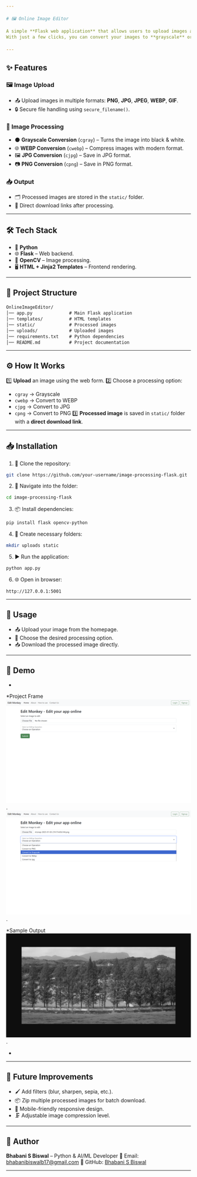 ```yaml
---

# 🖼️ Online Image Editor

A simple **Flask web application** that allows users to upload images and perform basic processing using **OpenCV**.
With just a few clicks, you can convert your images to **grayscale** or change their format to **PNG**, **JPG**, or **WEBP** — all handled securely.

---
```


## ✨ Features

### 🖼 Image Upload

* 📤 Upload images in multiple formats: **PNG**, **JPG**, **JPEG**, **WEBP**, **GIF**.
* 🔒 Secure file handling using `secure_filename()`.

### 🎨 Image Processing

* ⚫ **Grayscale Conversion** (`cgray`) – Turns the image into black & white.
* 🌐 **WEBP Conversion** (`cwebp`) – Compress images with modern format.
* 🖼 **JPG Conversion** (`cjpg`) – Save in JPG format.
* 📷 **PNG Conversion** (`cpng`) – Save in PNG format.

### 📥 Output

* 🗂 Processed images are stored in the `static/` folder.
* 🔗 Direct download links after processing.

---

## 🛠 Tech Stack

* 🐍 **Python**
* 🌐 **Flask** – Web backend.
* 🎥 **OpenCV** – Image processing.
* 🖥 **HTML + Jinja2 Templates** – Frontend rendering.

---

## 📂 Project Structure

```
OnlineImageEditor/
│── app.py              # Main Flask application
│── templates/          # HTML templates
│── static/             # Processed images
│── uploads/            # Uploaded images
│── requirements.txt    # Python dependencies
│── README.md           # Project documentation
```

---

## ⚙ How It Works

1️⃣ **Upload** an image using the web form.
2️⃣ Choose a processing option:

* `cgray` → Grayscale
* `cwebp` → Convert to WEBP
* `cjpg` → Convert to JPG
* `cpng` → Convert to PNG
  3️⃣ **Processed image** is saved in `static/` folder with a **direct download link**.

---

## 📥 Installation

1. 📂 Clone the repository:

```bash
git clone https://github.com/your-username/image-processing-flask.git
```

2. 📁 Navigate into the folder:

```bash
cd image-processing-flask
```

3. 📦 Install dependencies:

```bash
pip install flask opencv-python
```

4. 📂 Create necessary folders:

```bash
mkdir uploads static
```

5. ▶ Run the application:

```bash
python app.py
```

6. 🌐 Open in browser:

```
http://127.0.0.1:5001
```

---

## 🚀 Usage

* 📤 Upload your image from the homepage.
* 🎯 Choose the desired processing option.
* 📥 Download the processed image directly.

---

## 📸 Demo

*
*Project Frame
![img_alt](https://github.com/bhabanisbiswal/OnlineImageEditor/blob/de233f492e2a66f9f324d2eae6dbfbf58579924f/project_image1.png).
![img_alt](https://github.com/bhabanisbiswal/OnlineImageEditor/blob/de233f492e2a66f9f324d2eae6dbfbf58579924f/project_image2.png).

*Sample Output
![img_alt](https://github.com/bhabanisbiswal/OnlineImageEditor/blob/de233f492e2a66f9f324d2eae6dbfbf58579924f/output.png).


*

---

## 🔮 Future Improvements

* 🖌 Add filters (blur, sharpen, sepia, etc.).
* 📦 Zip multiple processed images for batch download.
* 📱 Mobile-friendly responsive design.
* 🗜 Adjustable image compression level.

---

## 👤 Author

**Bhabani S Biswal** – Python & AI/ML Developer
📧 Email: [bhabanibiswalb17@gmail.com](mailto:bhabanibiswalb17@gmail.com)
🔗 GitHub: [Bhabani S Biswal](https://github.com/bhabanisbiswal)

---

